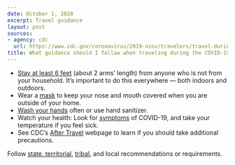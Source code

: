 ```yaml
---
date: October 1, 2020
excerpt: Travel guidance
layout: post
sources:
- agency: cdc
  url: https://www.cdc.gov/coronavirus/2019-ncov/travelers/travel-during-covid19.html
title: What guidance should I follow when traveling during the COVID-19 pandemic?
---
```


- [Stay at least 6 feet](https://www.cdc.gov/coronavirus/2019-ncov/prevent-getting-sick/social-distancing.html) (about 2 arms’ length) from anyone who is not from your household. It’s important to do this everywhere — both indoors and outdoors.
- Wear a [mask](https://www.cdc.gov/coronavirus/2019-ncov/prevent-getting-sick/diy-cloth-face-coverings.html) to keep your nose and mouth covered when you are outside of your home.
- [Wash your hands](https://www.cdc.gov/coronavirus/2019-ncov/prevent-getting-sick/prevention.html) often or use hand sanitizer.
- Watch your health: Look for [symptoms](https://www.cdc.gov/coronavirus/2019-ncov/symptoms-testing/symptoms.html) of COVID-19, and take your temperature if you feel sick.
- See CDC’s [After Travel](https://www.cdc.gov/coronavirus/2019-ncov/travelers/after-travel-precautions.html) webpage to learn if you should take additional precautions.

Follow [state, territorial](https://www.cdc.gov/publichealthgateway/healthdirectories/healthdepartments.html), [tribal](https://www.cdc.gov/tribal/index.html), and local recommendations or requirements.